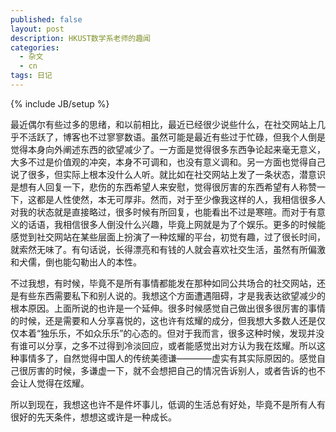 ```yaml
---
published: false
layout: post
description: HKUST数学系老师的趣闻
categories: 
  - 杂文
  - cn
tags: 日记
---
```


{% include JB/setup %}

最近偶尔有些过多的思绪，和以前相比，最近已经很少说些什么，在社交网站上几乎不活跃了，博客也不过寥寥数语。虽然可能是最近有些过于忙碌，但我个人倒是觉得本身向外阐述东西的欲望减少了。一方面是觉得很多东西争论起来毫无意义，大多不过是价值观的冲突，本身不可调和，也没有意义调和。另一方面也觉得自己说了很多，但实际上根本没什么人听。就比如在社交网站上发了一条状态，潜意识是想有人回复一下，悲伤的东西希望人来安慰，觉得很厉害的东西希望有人称赞一下，这都是人性使然，本无可厚非。然而，对于至少像我这样的人，我相信很多人对我的状态就是直接略过，很多时候有所回复，也能看出不过是寒暄。而对于有意义的话语，我相信很多人倒没什么兴趣，毕竟上网就是为了个娱乐。更多的时候能感觉到社交网站在某些层面上扮演了一种炫耀的平台，初觉有趣，过了很长时间，就索然无味了。有句话说，长得漂亮和有钱的人就会喜欢社交生活，虽然有所偏激和犬儒，倒也能勾勒出人的本性。

不过我想，有时候，毕竟不是所有事情都能发在那种如同公共场合的社交网站，还是有些东西需要私下和别人说的。我想这个方面遭遇阻碍，才是我表达欲望减少的根本原因。上面所说的也许是一个延伸。很多时候感觉自己做出很多很厉害的事情的时候，还是需要和人分享喜悦的，这也许有炫耀的成分，但我想大多数人还是仅仅本着“独乐乐，不如众乐乐”的心态的。但对于我而言，很多这种时候，发现并没有谁可以分享，之多不过得到冷淡回应，或者能感觉出对方认为我在炫耀。所以这种事情多了，自然觉得中国人的传统美德谦————虚实有其实际原因的。感觉自己很厉害的时候，多谦虚一下，就不会想把自己的情况告诉别人，或者告诉的也不会让人觉得在炫耀。

所以到现在，我想这也许不是件坏事儿，低调的生活总有好处，毕竟不是所有人有很好的先天条件，想想这或许是一种成长。

